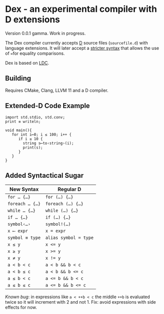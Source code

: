 # Dex - an experimental compiler with D extensions

Version 0.0.1 gamma. Work in progress.

The Dex compiler currently accepts [D](http://dlang.org/) source files (`sourcefile.d`) with language extensions.  It will later accept a [stricter syntax](STRICTMODE.md) that allows the use of `=`for equality comparisons.

Dex is based on [LDC](https://wiki.dlang.org/LDC).

## Building

Requires CMake, Clang, LLVM 11 and a D compiler.

## Extended-D Code Example

```
import std.stdio, std.conv;
print ≡ writeln;

void main(){
   for int i⟵0; i ≤ 100; i++ {
      if i ≤ 10 {
        string s⟵to‹string›(i);
        print(s);
      }
   }
}
```

## Added Syntactical Sugar

New Syntax | Regular D
-------------|----------
`for … {…}`  | `for (…) {…}`
`foreach … {…}`  | `foreach (…) {…}`
`while … {…}`  | `while (…) {…}`
`if … {…}`  | `if (…) {…}`
`symbol‹…›` | `symbol!(…)`
`x ⟵ expr` | `x = expr`
`symbol ≡ type` | `alias symbol = type`
`x ≤ y` | `x <= y`
`x ≥ y` | `x >= y`
`x ≠ y` | `x != y`
`a < b < c`   | `a < b && b < c`
`a < b ≤ c`   | `a < b && b <= c`
`a ≤ b < c`   | `a <= b && b < c`
`a ≤ b ≤ c`   | `a <= b && b <= c`

*Known bug*: in expressions like `a < ++b < c` the middle `++b` is evaluated twice so it will increment with 2 and not 1. Fix: avoid expressions with side effects for now.
